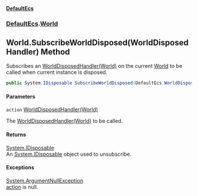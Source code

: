 #### [DefaultEcs](DefaultEcs.md 'DefaultEcs')
### [DefaultEcs](DefaultEcs.md#DefaultEcs 'DefaultEcs').[World](World.md 'DefaultEcs.World')

## World.SubscribeWorldDisposed(WorldDisposedHandler) Method

Subscribes an [WorldDisposedHandler(World)](WorldDisposedHandler(World).md 'DefaultEcs.WorldDisposedHandler(DefaultEcs.World)') on the current [World](World.md 'DefaultEcs.World') to be called when current instance is disposed.

```csharp
public System.IDisposable SubscribeWorldDisposed(DefaultEcs.WorldDisposedHandler action);
```
#### Parameters

<a name='DefaultEcs.World.SubscribeWorldDisposed(DefaultEcs.WorldDisposedHandler).action'></a>

`action` [WorldDisposedHandler(World)](WorldDisposedHandler(World).md 'DefaultEcs.WorldDisposedHandler(DefaultEcs.World)')

The [WorldDisposedHandler(World)](WorldDisposedHandler(World).md 'DefaultEcs.WorldDisposedHandler(DefaultEcs.World)') to be called.

#### Returns
[System.IDisposable](https://docs.microsoft.com/en-us/dotnet/api/System.IDisposable 'System.IDisposable')  
An [System.IDisposable](https://docs.microsoft.com/en-us/dotnet/api/System.IDisposable 'System.IDisposable') object used to unsubscribe.

#### Exceptions

[System.ArgumentNullException](https://docs.microsoft.com/en-us/dotnet/api/System.ArgumentNullException 'System.ArgumentNullException')  
[action](World.SubscribeWorldDisposed(WorldDisposedHandler).md#DefaultEcs.World.SubscribeWorldDisposed(DefaultEcs.WorldDisposedHandler).action 'DefaultEcs.World.SubscribeWorldDisposed(DefaultEcs.WorldDisposedHandler).action') is null.